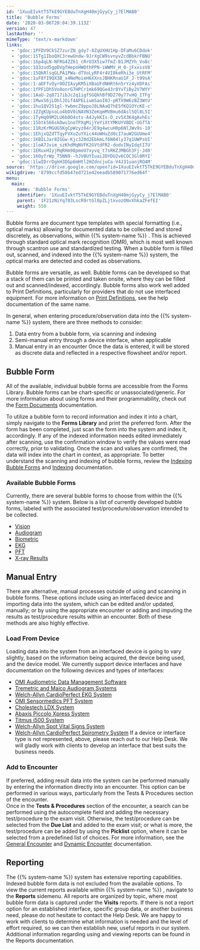 ```yaml
---
id: '1XuuEIvktT5TkE9GYEBduTnXgH40mjGyyCy_j7ElMAB0'
title: 'Bubble Forms'
date: '2020-03-06T20:04:39.113Z'
version: 47
lastAuthor: ''
mimeType: 'text/x-markdown'
links:
  - 'gdoc:1PFDV9CkSZ7zurZN_gdy7-8ZqUXHU1Hp-DFaMu6CDdok'
  - 'gdoc:1STg1IboQXC3rewUndw-9JrXgCW9svnyvZcdBbkrFBNU'
  - 'gdoc:16p4qLN-NFRG4ZZ61_cRrU3X5iw7fmZ-B1JMZYh_Vo8c'
  - 'gdoc:1Q3zud5gpDVgfHepoHWOthPPN-iWWMV_H_0-jFxxssV8'
  - 'gdoc:15QkRlsqGLPA1PWa-dTVoLyRF4r4VI0keRhi3e_UtRFM'
  - 'gdoc:1uF8fI9QX3B_x4NeMoieH6XXnsJBHKRnaU1F_J-t99sA'
  - 'gdoc:1-aDFfvOyr0OZIAvyKM5iXBaUFdNHRt6n5rYz4yXDFAs'
  - 'gdoc:1fPF1Dh5Vo8onrG7HPCr1mk69QGe43r8YvTiBy2V7WYY'
  - 'gdoc:1AaU-2q8717ibJc2q1igfSGQkhBf9D270y77vHQ_ITFg'
  - 'gdoc:1MwxS6jLOhlJOif4APELiumSaoI0J-pRTX9W6zBZ3WtU'
  - 'gdoc:1hu1QV2S1gl-YwbmcZ9ppoJ8LNAaQ7hE5fKQ1OYcKE-c'
  - 'gdoc:1ZZgKUpsoLo4bDV0iNAVN3ZeKqmMVBmu6dAsl5Ql8L5I'
  - 'gdoc:1TyHq09M2LU6b0O4sts-A4JykKIs-O_zv5X3K4gAvhEs'
  - 'gdoc:15btk566skDwu1noTPXgMijYeYiXtYMKUYVBDC-UGfTA'
  - 'gdoc:11RzKrMGUG5KgCpWzyz04rJE9g4wcuH0p6NlJWv9s-10'
  - 'gdoc:1EhjxQZdTTqyFVXuZuYXic44oWHuZd0cI7auW2GUUme4'
  - 'gdoc:1KBILJar8IGGw-Kjc320d2EbkmLf6N04ly37q1UWPsUI'
  - 'gdoc:1loA7Jvim_szKhdMqNVFK2GVtdFR2-dodvINyIdqtI7U'
  - 'gdoc:1ERuxHIyjMqRHm98pmeU7xyvq_t7sRKZJMBGh3Fj-Jd0'
  - 'gdoc:16OyfrWp_T5NN9--hJV0UYIuai2DYDU2v6COC3Gl0RYI'
  - 'gdoc:1lwIDrrDgkH3DGp6mHtl2HZdncjuCa-V4J31uanjRO4M'
source: 'https://drive.google.com/open?id=1XuuEIvktT5TkE9GYEBduTnXgH40mjGyyCy_j7ElMAB0'
wikigdrive: '8799ccfd58b47ed721e42eeadb589071776ed64f'
menu:
  main:
    name: 'Bubble Forms'
    identifier: '1XuuEIvktT5TkE9GYEBduTnXgH40mjGyyCy_j7ElMAB0'
    parent: '1F21zNiYq703LscR9rtGl8pZLjtxvozONvXhkaZFefEI'
    weight: 550
---
```

Bubble forms are document type templates with special formatting (i.e., optical marks) allowing for documented data to be collected and stored discretely, as observations, within {{% system-name %}} . This is achieved through standard optical mark recognition (OMR), which is most well known through scantron use and standardized testing. When a bubble form is filled out, scanned, and indexed into the {{% system-name %}} system, the optical marks are detected and coded as observations.

Bubble forms are versatile, as well. Bubble forms can be developed so that a stack of them can be printed and taken onsite, where they can be filled out and scanned/indexed, accordingly. Bubble forms also work well added to Print Definitions, particularly for providers that do not use interfaced equipment. For more information on [Print Definitions](gdoc:1PFDV9CkSZ7zurZN_gdy7-8ZqUXHU1Hp-DFaMu6CDdok), see the help documentation of the same name.

In general, when entering procedure/observation data into the {{% system-name %}} system, there are three methods to consider:
1. Data entry from a bubble form, via scanning and indexing
2. Semi-manual entry through a device interface, when applicable
3. Manual entry in an encounter
Once the data is entered, it will be stored as discrete data and reflected in a respective flowsheet and/or report.
  
## Bubble Form  
  
All of the available, individual bubble forms are accessible from the Forms Library. Bubble forms can be chart-specific or unassociated/generic. For more information about using forms and their programmability, check out the [Form Documents](gdoc:1STg1IboQXC3rewUndw-9JrXgCW9svnyvZcdBbkrFBNU) documentation.

To utilize a bubble form to record information and index it into a chart, simply navigate to the **Forms Library** and print the preferred form. After the form has been completed, just scan the form into the system and index it, accordingly. If any of the indexed information needs edited immediately after scanning, use the confirmation window to verify the values were read correctly, prior to validating. Once the scan and values are confirmed, the data will index into the chart in context, as appropriate. To better understand the scanning and indexing of bubble forms, review the [Indexing Bubble Forms](gdoc:16p4qLN-NFRG4ZZ61_cRrU3X5iw7fmZ-B1JMZYh_Vo8c) and [Indexing](gdoc:1Q3zud5gpDVgfHepoHWOthPPN-iWWMV_H_0-jFxxssV8) documentation.
  
### Available Bubble Forms  
  
Currently, there are several bubble forms to choose from within the {{% system-name %}} system. Below is a list of currently developed bubble forms, labeled with the associated test/procedure/observation intended to be collected.
* [Vision](gdoc:15QkRlsqGLPA1PWa-dTVoLyRF4r4VI0keRhi3e_UtRFM)
* [Audiogram](gdoc:1uF8fI9QX3B_x4NeMoieH6XXnsJBHKRnaU1F_J-t99sA)
* [Biometric](gdoc:1-aDFfvOyr0OZIAvyKM5iXBaUFdNHRt6n5rYz4yXDFAs)
* [EKG](gdoc:1fPF1Dh5Vo8onrG7HPCr1mk69QGe43r8YvTiBy2V7WYY)
* [PFT](gdoc:1AaU-2q8717ibJc2q1igfSGQkhBf9D270y77vHQ_ITFg)
* [X-ray Results](gdoc:1MwxS6jLOhlJOif4APELiumSaoI0J-pRTX9W6zBZ3WtU)
  
## Manual Entry  
  
There are alternative, manual processes outside of using and scanning in bubble forms. These options include using an interfaced device and importing data into the system, which can be edited and/or updated, manually; or by using the appropriate encounter or adding and imputing the results as test/procedure results within an encounter. Both of these methods are also highly effective.
  
### Load From Device  
  
Loading data into the system from an interfaced device is going to vary slightly, based on the information being acquired, the device being used, and the device model. We currently support device interfaces and have documentation on the following devices and types of interfaces:
* [OMI Audiometric Data Management Software](gdoc:1hu1QV2S1gl-YwbmcZ9ppoJ8LNAaQ7hE5fKQ1OYcKE-c)
* [Tremetric and Maico Audiogram Systems](gdoc:1ZZgKUpsoLo4bDV0iNAVN3ZeKqmMVBmu6dAsl5Ql8L5I)
* [Welch-Allyn CardioPerfect EKG System](gdoc:1TyHq09M2LU6b0O4sts-A4JykKIs-O_zv5X3K4gAvhEs)
* [OMI Sensormedics PFT System](gdoc:15btk566skDwu1noTPXgMijYeYiXtYMKUYVBDC-UGfTA)
* [Cholestech LDX System](gdoc:11RzKrMGUG5KgCpWzyz04rJE9g4wcuH0p6NlJWv9s-10)
* [Abaxis Piccolo Xpress System](gdoc:1EhjxQZdTTqyFVXuZuYXic44oWHuZd0cI7auW2GUUme4)
* [Titmus i500 System](gdoc:1KBILJar8IGGw-Kjc320d2EbkmLf6N04ly37q1UWPsUI)
* [Welch-Allyn Spot Vital Signs System](gdoc:1loA7Jvim_szKhdMqNVFK2GVtdFR2-dodvINyIdqtI7U)
* [Welch-Allyn CardioPerfect Spirometry System](gdoc:1ERuxHIyjMqRHm98pmeU7xyvq_t7sRKZJMBGh3Fj-Jd0)
If a device or interface type is not represented, above, please reach out to our Help Desk. We will gladly work with clients to develop an interface that best suits the business needs.
  
### Add to Encounter  
  
If preferred, adding result data into the system can be performed manually by entering the information directly into an encounter. This option can be performed in various ways, particularly from the Tests & Procedures section of the encounter.  
Once in the **Tests & Procedures** section of the encounter, a search can be performed using the autocomplete field and adding the necessary test/procedure to the exam visit. Otherwise, the test/procedure can be selected from the **Due List** and added to the exam visit; or what is more, the test/procedure can be added by using the **Picklist** option, where it can be selected from a predefined list of choices. For more information, see the [General Encounter](gdoc:16OyfrWp_T5NN9--hJV0UYIuai2DYDU2v6COC3Gl0RYI) and [Dynamic Encounter](gdoc:1lwIDrrDgkH3DGp6mHtl2HZdncjuCa-V4J31uanjRO4M) documentation.
  
## Reporting  
  
The {{% system-name %}} system has extensive reporting capabilities. Indexed bubble form data is not excluded from the available options. To view the current reports available within {{% system-name %}} , navigate to the **Reports** sidemenu. All reports are organized by topic, where most bubble form data is captured under the **Visits** reports. If there is not a report option for an established interface, specific group data, or another business need, please do not hesitate to contact the Help Desk. We are happy to work with clients to determine what information is needed and the level of effort required, so we can then establish new, useful reports in our system. Additional information regarding using and viewing reports can be found in the Reports documentation.
